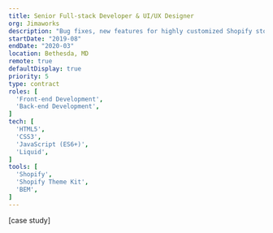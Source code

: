```yaml
---
title: Senior Full-stack Developer & UI/UX Designer
org: Jimaworks
description: "Bug fixes, new features for highly customized Shopify storefront."
startDate: "2019-08"
endDate: "2020-03"
location: Bethesda, MD
remote: true
defaultDisplay: true
priority: 5
type: contract
roles: [
  'Front-end Development',
  'Back-end Development',
]
tech: [
  'HTML5',
  'CSS3',
  'JavaScript (ES6+)',
  'Liquid',
]
tools: [
  'Shopify',
  'Shopify Theme Kit',
  'BEM',
]
---
```


[case study]